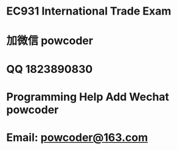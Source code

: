 # EC931 International Trade Exam
# 加微信 powcoder

# QQ 1823890830

# Programming Help Add Wechat powcoder

# Email: powcoder@163.com

